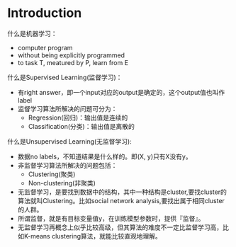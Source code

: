 # Introduction

什么是机器学习：

- computer program
- without being explicitly programmed
- to task T, meatured by P, learn from E

什么是Supervised Learning(监督学习)：

- 有right answer，即一个input对应的output是确定的，这个output值也叫作label
- 监督学习算法所解决的问题可分为：
	- Regression(回归)：输出值是连续的
	- Classification(分类)：输出值是离散的

什么是Unsupervised Learning(无监督学习):

- 数据no labels，不知道结果是什么样的。即(X, y)只有X没有y。
- 非监督学习算法所解决的问题包括：
	- Clustering(聚类)
	- Non-clustering(非聚类)
- 无监督学习，是要找到数据中的结构，其中一种结构是cluster,要找cluster的算法就叫Clustering。比如social network analysis,要找出属于相同cluster的人群。
- 所谓监督，就是有目标变量值y，在训练模型参数时，提供『监督』。
- 无监督学习再概念上似乎比较高级，但其算法的难度不一定比监督学习高，比如K-means clustering算法，就能比较直观地理解。
